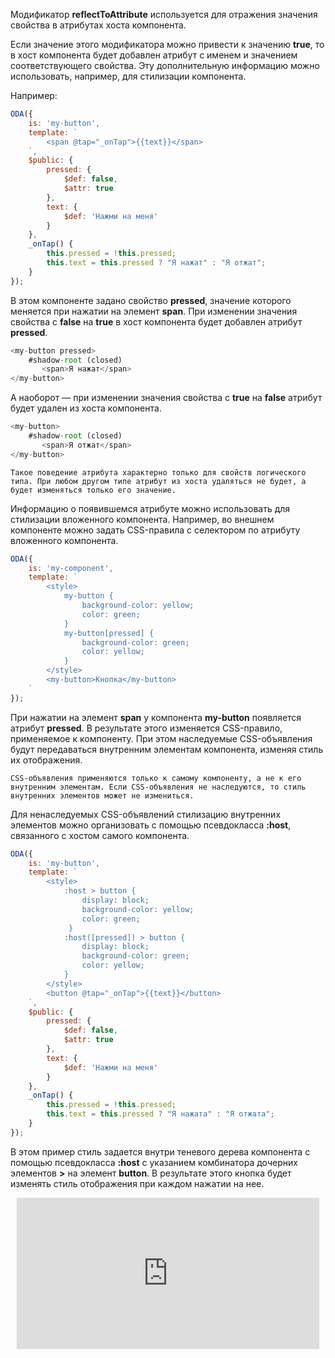 Модификатор **reflectToAttribute** используется для отражения значения свойства в атрибутах хоста компонента.

Если значение этого модификатора можно привести к значению **true**, то в хост компонента будет добавлен атрибут с именем и значением соответствующего свойства. Эту дополнительную информацию можно использовать, например, для стилизации компонента.

Например:

```javascript _run_edit_[my-button.js]
ODA({
    is: 'my-button',
    template: `
        <span @tap="_onTap">{{text}}</span>
    `,
    $public: {
        pressed: {
            $def: false,
            $attr: true
        },
        text: {
            $def: 'Нажми на меня'
        }
    },
    _onTap() {
        this.pressed = !this.pressed;
        this.text = this.pressed ? "Я нажат" : "Я отжат";
    }
});
```

В этом компоненте задано свойство **pressed**, значение которого меняется при нажатии на элемент **span**. При изменении значения свойства с **false** на **true** в хост компонента будет добавлен атрибут **pressed**.

```javascript _line
<my-button pressed>
    #shadow-root (closed)
       <span>Я нажат</span>
</my-button>
```

А наоборот — при изменении значения свойства  c **true** на **false** атрибут будет удален из хоста компонента.

```javascript _line
<my-button>
    #shadow-root (closed)
       <span>Я отжат</span>
</my-button>
```

``` info_md
Такое поведение атрибута характерно только для свойств логического типа. При любом другом типе атрибут из хоста удаляться не будет, а будет изменяться только его значение.
```

Информацию о появившемся атрибуте можно использовать для стилизации вложенного компонента. Например, во внешнем компоненте можно задать CSS-правила с селектором по атрибуту вложенного компонента.

```javascript _run_edit_console_[my-component.js]_{my-button.js}
ODA({
    is: 'my-component',
    template: `
        <style>
            my-button {
                background-color: yellow;
                color: green;
            }
            my-button[pressed] {
                background-color: green;
                color: yellow;
            }
        </style>
        <my-button>Кнопка</my-button>
    `
});
```

При нажатии на элемент **span** у компонента **my-button** появляется атрибут **pressed**. В результате этого изменяется CSS-правило, применяемое к компоненту. При этом наследуемые CSS-объявления будут передаваться внутренним элементам компонента, изменяя стиль их отображения.

``` warning_md
CSS-объявления применяются только к самому компоненту, а не к его внутренним элементам. Если CSS-объявления не наследуются, то стиль внутренних элементов может не измениться.
```

Для ненаследуемых CSS-объявлений стилизацию внутренних элементов можно организовать с помощью псевдокласса **:host**, связанного с хостом самого компонента.

```javascript _run_edit_console_[my-button.js]
ODA({
    is: 'my-button',
    template: `
        <style>
            :host > button {
                display: block;
                background-color: yellow;
                color: green;
             }
            :host([pressed]) > button {
                display: block;
                background-color: green;
                color: yellow;
            }
        </style>
        <button @tap="_onTap">{{text}}</button>
    `,
    $public: {
        pressed: {
            $def: false,
            $attr: true
        },
        text: {
            $def: 'Нажми на меня'
        }
    },
    _onTap() {
        this.pressed = !this.pressed;
        this.text = this.pressed ? "Я нажата" : "Я отжата";
    }
});
```

В этом пример стиль задается внутри теневого дерева компонента с помощью псевдокласса **:host** с указанием комбинатора дочерних элементов **>** на элемент **button**. В результате этого кнопка будет изменять стиль отображения при каждом нажатии на нее.

<div style="position:relative;padding-bottom:48%; margin:10px">
    <iframe src="https://www.youtube.com/embed/vM9AMqLOfyc?start=0" frameborder="0" allow="accelerometer; autoplay; encrypted-media; gyroscope; picture-in-picture" allowfullscreen
    	style="position:absolute;width:100%;height:100%;"></iframe>
</div>
